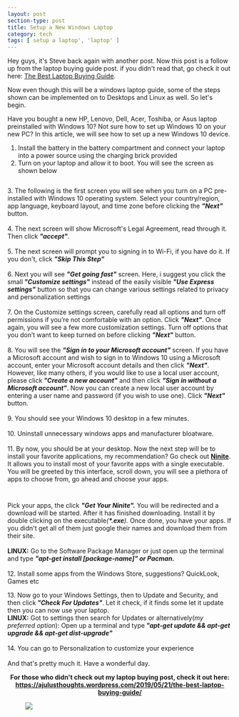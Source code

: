 ```yaml
---
layout: post
section-type: post
title: Setup a New Windows Laptop
category: tech
tags: [ setup a laptop', 'laptop' ]
---
```

<!-- wp:paragraph -->
<p>Hey guys, it's Steve back again with another post. Now this post is a follow up from the laptop buying guide post. if you didn't read that, go check it out here: <a href="https://ajulusthoughts.wordpress.com/2019/05/21/the-best-laptop-buying-guide/">The Best Laptop Buying Guide</a>. </p>
<!-- /wp:paragraph -->

<!-- wp:paragraph -->
<p>Now even though this will be a windows laptop guide, some of the steps shown can be implemented on to Desktops and Linux as well. So let's begin.</p>
<!-- /wp:paragraph -->

<!-- wp:paragraph -->
<p>Have you bought a new HP, Lenovo, Dell, Acer, Toshiba, or Asus laptop preinstalled with Windows 10? Not sure how to set up Windows 10 on your new PC? In this article, we will see how to set up a new Windows 10 device. </p>
<!-- /wp:paragraph -->

<!-- wp:list {"ordered":true} -->
<ol><li>Install the battery in the battery compartment and connect your laptop into a power source using the charging brick provided<br></li><li>Turn on your laptop and allow it to boot. You will see the screen as shown below</li></ol>
<!-- /wp:list -->

<!-- wp:image {"id":1664} -->
<figure class="wp-block-image"><img src="https://ajulusthoughts.files.wordpress.com/2019/05/set-up-windows-10-pic1_thumb.jpg" alt="" class="wp-image-1664" /></figure>
<!-- /wp:image -->

<!-- wp:paragraph -->
<p>     3.   The following is the first screen you will see when you turn on a PC  pre-installed with Windows 10 operating system. Select your country/region, app language, keyboard layout, and time zone before  clicking the <strong><em>"Next"</em></strong> button. <br><br>     4. The next screen will show Microsoft's Legal Agreement, read through it. Then click <strong><em>"accept"</em></strong>.<br><br>     5. The next screen will prompt you to signing in to Wi-Fi, if you have do it. If you don't, click <strong><em>"Skip This Step" </em></strong><br><br>     6. Next you will see <strong><em>"Get going fast"</em></strong> screen. Here, i suggest you click the small<strong><em> "Customize settings"</em></strong> instead of the easily visible<strong><em> "Use Express settings"</em></strong> button so that you can change various settings related to privacy and personalization settings <br><br>     7.  On the Customize settings screen, carefully read all options and turn  off permissions if you’re not comfortable with an option. Click <strong><em>"Next"</em></strong>. Once again, you will see a few more customization settings. Turn off  options that you don’t want to keep turned on before clicking <strong><em>"Next"</em></strong> button. <br><br>     8.  You will see the <strong><em>"Sign in to your Microsoft account"</em></strong> screen. If you have a Microsoft account and wish to sign in to Windows 10 using a Microsoft account, enter your Microsoft account details and  then click <strong><em>"Next"</em></strong>. However, like many others, if you would like to use a local user account, please click<strong><em> "Create a new account"</em></strong> and then click <strong><em>"Sign in without a Microsoft account"</em></strong>. Now you can create a new local user account by entering a user name and password (if you wish to use one). Click <strong><em>"Next" </em></strong>button.<br><br>     9. You should see your Windows 10 desktop in a few minutes. <br><br>     10. Uninstall unnecessary windows apps and manufacturer bloatware.<br><br>     11. By now, you should be at your desktop. Now the next step will be to install your favorite applications, my recommendation? Go check out <a href="https://ninite.com/"><strong>Ninite</strong></a>. It allows you to install most of your favorite apps with a single executable. You will be greeted by this interface, scroll down, you will see a plethora of apps to choose from, go ahead and choose your apps.</p>
<!-- /wp:paragraph -->

<!-- wp:image {"id":1665} -->
<figure class="wp-block-image"><img src="https://ajulusthoughts.files.wordpress.com/2019/05/annotation-2019-05-29-135522.png" alt="" class="wp-image-1665" /></figure>
<!-- /wp:image -->

<!-- wp:image {"id":1666} -->
<figure class="wp-block-image"><img src="https://ajulusthoughts.files.wordpress.com/2019/05/annotation-2019-05-29-135618.png" alt="" class="wp-image-1666" /></figure>
<!-- /wp:image -->

<!-- wp:paragraph -->
<p>Pick your apps, the click <strong><em>"Get Your Ninite".</em></strong> You will be redirected and a download will be started. After it has finished downloading. Install it by double clicking on the executable<em>(<strong>*.exe</strong>).</em> Once done, you have your apps. If you didn't get all of them just google their names and download them from their site.<br><br><strong>LINUX:</strong> Go to the Software Package Manager or just open up the terminal and type <strong><em>"apt-get install [package-name]" or Pacman.</em></strong><br><br>     12. Install some apps from the Windows Store, suggestions? QuickLook, Games etc</p>
<!-- /wp:paragraph -->

<!-- wp:paragraph -->
<p>     13. Now go to your Windows Settings, then to Update and Security, and then click<strong><em> "Check For Updates"</em></strong>. Let it check, if it finds some let it update then you can now use your laptop.<br><strong>LINUX:</strong> Got to settings then search for Updates or alternatively(<em>my preferred option</em>): Open up a terminal and type<strong><em> "apt-get update &amp;&amp; apt-get upgrade &amp;&amp; apt-get dist-upgrade" </em></strong><br><br>    14. You can go to Personalization to customize your experience<br><br>And that's pretty much it. Have a wonderful day.</p>
<!-- /wp:paragraph -->

<!-- wp:paragraph {"align":"center"} -->
<p style="text-align:center;"><strong>For those who didn't check out my laptop buying post, check it out here: </strong><a href="https://ajulusthoughts.wordpress.com/2019/05/21/the-best-laptop-buying-guide/"><strong>https://ajulusthoughts.wordpress.com/2019/05/21/the-best-laptop-buying-guide/</strong></a></p>
<!-- /wp:paragraph -->

<!-- wp:image {"id":1669} -->
<figure class="wp-block-image"><img src="https://ajulusthoughts.files.wordpress.com/2019/05/proxy.duckduckgo.com_.jpegcdtycghu.jpeg?w=1024" class="wp-image-1669" /></figure>
<!-- /wp:image -->
